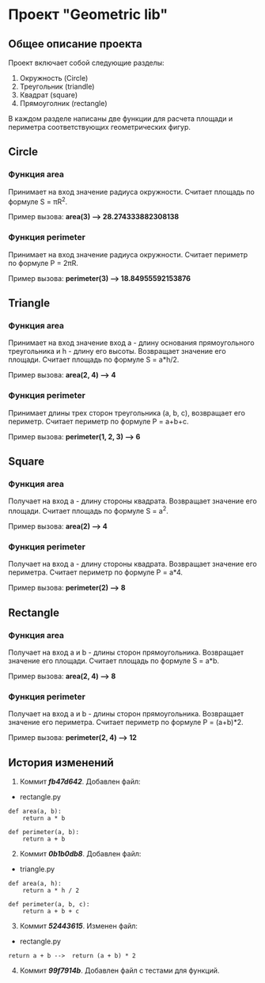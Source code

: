 # Проект "Geometric lib"
## Общее описание проекта
Проект включает собой следующие разделы:

1. Окружность (Circle)
2. Треугольник (triandle)
3. Квадрат (square)
4. Прямоуголник (rectangle)

В каждом разделе написаны две функции для расчета 
площади и периметра соответствующих геометрических фигур.

## Circle

### Функция area
 
Принимает на вход значение радиуса окружности. 
 Считает площадь по формуле S = πR<sup>2</sup>.

Пример вызова: **area(3) --> 28.274333882308138**
### Функция perimeter

Принимает на вход значение радиуса окружности. 
 Считает периметр по формуле P = 2πR.

Пример вызова: **perimeter(3) --> 18.84955592153876**
## Triangle

### Функция area
 
Принимает на вход значение вход 
a - длину основания прямоугольного треугольника и 
h - длину его высоты.
Возвращает значение его площади. 
Считает площадь по формуле S = a*h/2.

Пример вызова: **area(2, 4) --> 4**
### Функция perimeter

Принимает длины трех сторон треугольника (a, b, c), 
возвращает его периметр. 
Считает периметр по формуле P = a+b+c.

Пример вызова: **perimeter(1, 2, 3) --> 6**
## Square

### Функция area
 
Получает на вход a - длину стороны квадрата. 
Возвращает значение его площади. 
Считает площадь по формуле S = a<sup>2</sup>.

Пример вызова: **area(2) --> 4**
### Функция perimeter

Получает на вход a - длину стороны квадрата. 
Возвращает значение его периметра.
Считает периметр по формуле P = a*4.

Пример вызова: **perimeter(2) --> 8**
## Rectangle

### Функция area
 
Получает на вход a и b - длины сторон прямоугольника. 
Возвращает значение его площади.
Считает площадь по формуле S = a*b.

Пример вызова: **area(2, 4) --> 8**
### Функция perimeter

Получает на вход a и b - длины сторон прямоугольника. 
Возвращает значение его периметра.
Считает периметр по формуле P = (a+b)*2.

Пример вызова: **perimeter(2, 4) --> 12**
## История изменений

1. Коммит **_fb47d642_**. Добавлен файл:
- rectangle.py
```
def area(a, b): 
    return a * b 

def perimeter(a, b): 
    return a + b 

```
2.  Коммит **_0b1b0db8_**. Добавлен файл:
- triangle.py
```
def area(a, h): 
    return a * h / 2 

def perimeter(a, b, c): 
    return a + b + c 

```
3.  Коммит **_52443615_**. Изменен файл:
- rectangle.py
```
return a + b -->  return (a + b) * 2 
```

4.  Коммит **_99f7914b_**. 
Добавлен файл с тестами для функций.